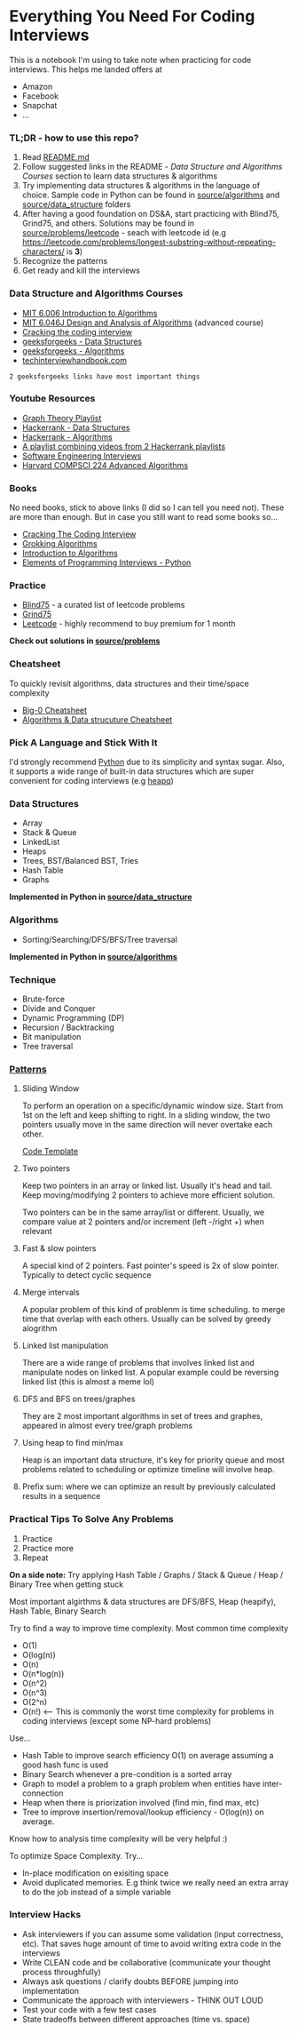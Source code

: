 # Everything You Need For Coding Interviews

This is a notebook I'm using to take note when practicing for code interviews. This helps me landed offers at
- Amazon
- Facebook
- Snapchat
- ...

### TL;DR - how to use this repo?
1. Read [README.md](README.md)
2. Follow suggested links in the README - *Data Structure and Algorithms Courses* section to learn data structures & algorithms
3. Try implementing data structures & algorithms in the language of choice. Sample code in Python can be found in [source/algorithms](source/algorithms/) and [source/data_structure](source/data_structure/) folders
3. After having a good foundation on DS&A, start practicing with Blind75, Grind75, and others. Solutions may be found in [source/problems/leetcode](source/problems/leetcode/) - seach with leetcode id (e.g https://leetcode.com/problems/longest-substring-without-repeating-characters/ is **3**)
4. Recognize the patterns 
5. Get ready and kill the interviews

### Data Structure and Algorithms Courses
- [MIT 6.006 Introduction to Algorithms](courses/mit_6006.md)
- [MIT 6.046J Design and Analysis of Algorithms](courses/mit_6046.md) (advanced course)
- [Cracking the coding interview](courses/ctci_book.md)
- [geeksforgeeks - Data Structures](https://www.geeksforgeeks.org/data-structures/)
- [geeksforgeeks - Algorithms](https://www.geeksforgeeks.org/fundamentals-of-algorithms/)
- [techinterviewhandbook.com](https://www.techinterviewhandbook.org/)

```
2 geeksforgeeks links have most important things
```

### Youtube Resources
- [Graph Theory Playlist](https://www.youtube.com/playlist?list=PLDV1Zeh2NRsDGO4--qE8yH72HFL1Km93P)
- [Hackerrank - Data Structures](https://www.youtube.com/playlist?list=PLI1t_8YX-Apv-UiRlnZwqqrRT8D1RhriX)
- [Hackerrank - Algorithms](https://www.youtube.com/playlist?list=PLI1t_8YX-ApvMthLj56t1Rf-Buio5Y8KL) 
- [A playlist combining videos from 2 Hackerrank playlists](https://www.youtube.com/playlist?list=PLX6IKgS15Ue02WDPRCmYKuZicQHit9kFt)
- [Software Engineering Interviews](https://www.youtube.com/playlist?list=PLiQ766zSC5jPIKibTa5qtXpwgwEBalDV4)
- [Harvard COMPSCI 224 Advanced Algorithms](https://www.youtube.com/playlist?list=PL2SOU6wwxB0uP4rJgf5ayhHWgw7akUWSf)

### Books
No need books, stick to above links (I did so I can tell you need not). These are more than enough. But in case you still want to read some books so...
- [Cracking The Coding Interview](https://www.amazon.co.uk/Cracking-Coding-Interview-6th-Programming/dp/0984782850/ref=sr_1_1?crid=34CLB13A8BGXI&keywords=coding+interview&qid=1657739069&sprefix=coding+intervie%2Caps%2C122&sr=8-1)
- [Grokking Algorithms](https://www.amazon.co.uk/Grokking-Algorithms-illustrated-programmers-curious/dp/1617292230/ref=pd_bxgy_img_sccl_2/259-4758939-1754565?pd_rd_w=7zWiS&content-id=amzn1.sym.79b812bf-5c8b-4c0c-851c-784423adaff5&pf_rd_p=79b812bf-5c8b-4c0c-851c-784423adaff5&pf_rd_r=CFX5DK00E9Y4Z0KYG3ZH&pd_rd_wg=2SOxw&pd_rd_r=23eabb4f-6a4e-4355-8068-98a9cb2eaa29&pd_rd_i=1617292230&psc=1)
- [Introduction to Algorithms](https://www.amazon.co.uk/Introduction-Algorithms-fourth-Thomas-Cormen/dp/026204630X/ref=pd_vtp_sccl_3_10/259-4758939-1754565?pd_rd_w=1UbBw&content-id=amzn1.sym.2204c855-5dd7-4df3-b470-8459f4c43f4a&pf_rd_p=2204c855-5dd7-4df3-b470-8459f4c43f4a&pf_rd_r=BZWYBGN9R7DHT30QYECR&pd_rd_wg=STZSo&pd_rd_r=23952bbe-33a2-4e11-be09-b601fcf39c4d&pd_rd_i=026204630X&psc=1)
- [Elements of Programming Interviews - Python](https://www.amazon.co.uk/Elements-Programming-Interviews-Python-Insiders/dp/1537713949/ref=pd_vtp_sccl_3_30/259-4758939-1754565?pd_rd_w=V5IEj&content-id=amzn1.sym.2204c855-5dd7-4df3-b470-8459f4c43f4a&pf_rd_p=2204c855-5dd7-4df3-b470-8459f4c43f4a&pf_rd_r=KNXHF80BJ3WFA15N4KFA&pd_rd_wg=3H5hs&pd_rd_r=a2da7e73-472d-4101-8d97-8f0b6025b73d&pd_rd_i=1537713949&psc=1)

### Practice
- [Blind75](https://www.teamblind.com/post/New-Year-Gift---Curated-List-of-Top-75-LeetCode-Questions-to-Save-Your-Time-OaM1orEU) - a curated list of leetcode problems
- [Grind75](https://www.techinterviewhandbook.org/grind75)
- [Leetcode](https://leetcode.com/problemset/all/) - highly recommend to buy premium for 1 month

**Check out solutions in [source/problems](source/problems/)**

### Cheatsheet
To quickly revisit algorithms, data structures and their time/space complexity
- [Big-0 Cheatsheet](https://www.bigocheatsheet.com/)
- [Algorithms & Data strucuture Cheatsheet](https://www.techinterviewhandbook.org/algorithms/study-cheatsheet/)

### Pick A Language and Stick With It
I'd strongly recommend [Python](https://www.geeksforgeeks.org/python-programming-language/?ref=ghm) due to its simplicity and syntax sugar. Also, it supports a wide range of built-in data structures which are super convenient for coding interviews (e.g [heapq](https://docs.python.org/3/library/heapq.html))

### Data Structures
- Array
- Stack & Queue 
- LinkedList 
- Heaps
- Trees, BST/Balanced BST, Tries
- Hash Table
- Graphs

**Implemented in Python in [source/data_structure](source/data_structure/)**

### Algorithms
- Sorting/Searching/DFS/BFS/Tree traversal

**Implemented in Python in [source/algorithms](source/algorithms/)**

### Technique 
- Brute-force
- Divide and Conquer 
- Dynamic Programming (DP)
- Recursion / Backtracking
- Bit manipulation
- Tree traversal

### [Patterns](https://hackernoon.com/14-patterns-to-ace-any-coding-interview-question-c5bb3357f6ed)
1. Sliding Window

   To perform an operation on a specific/dynamic window size. Start from 1st on the left and keep shifting to right. In a sliding window, the two pointers usually move in the same direction will never overtake each other.

   [Code Template](https://leetcode.com/problems/minimum-window-substring/discuss/26808/here-is-a-10-line-template-that-can-solve-most-substring-problems)

2. Two pointers

   Keep two pointers in an array or linked list. Usually it's head and tail. Keep moving/modifying 2 pointers to achieve more efficient solution. 

   Two pointers can be in the same array/list or different. Usually, we compare value at 2 pointers and/or increment (left -/right +) when relevant

3. Fast & slow pointers

   A special kind of 2 pointers. Fast pointer's speed is 2x of slow pointer. Typically to detect cyclic sequence

4. Merge intervals

   A popular problem of this kind of problenm is time scheduling. to merge time that overlap with each others. Usually can be solved by greedy alogrithm

5. Linked list manipulation

   There are a wide range of problems that involves linked list and manipulate nodes on linked list. A popular example could be reversing linked list (this is almost a meme lol)

6. DFS and BFS on trees/graphes

   They are 2 most important algorithms in set of trees and graphes, appeared in almost every tree/graph problems

7. Using heap to find min/max

   Heap is an important data structure, it's key for priority queue and most problems related to scheduling or optimize timeline will involve heap.

8. Prefix sum: where we can optimize an result by previously calculated results in a sequence 

### Practical Tips To Solve Any Problems
1. Practice
2. Practice more 
3. Repeat 

**On a side note:** Try applying Hash Table / Graphs / Stack & Queue / Heap / Binary Tree when getting stuck

Most important algirthms & data structures are DFS/BFS, Heap (heapify), Hash Table, Binary Search

Try to find a way to improve time complexity. Most common time complexity
- O(1)
- O(log(n))
- O(n)
- O(n*log(n))
- O(n^2)
- O(n^3) 
- O(2^n) 
- O(n!) <-- This is commonly the worst time complexity for problems in coding interviews (except some NP-hard problems)

Use...
- Hash Table to improve search efficiency O(1) on average assuming a good hash func is used
- Binary Search whenever a pre-condition is a sorted array
- Graph to model a problem to a graph problem when entities have inter-connection
- Heap when there is priorization involved (find min, find max, etc)
- Tree to improve insertion/removal/lookup efficiency - O(log(n)) on average. 

Know how to analysis time complexity will be very helpful :)

To optimize Space Complexity. Try...
- In-place modification on exisiting space
- Avoid duplicated memories. E.g think twice we really need an extra array to do the job instead of a simple variable 

### Interview Hacks
- Ask interviewers if you can assume some validation (input correctness, etc). That saves huge amount of time to avoid writing extra code in the interviews
- Write CLEAN code and be collaborative (communicate your thought process throughfully)
- Always ask questions / clarify doubts BEFORE jumping into implementation 
- Communicate the approach with interviewers - THINK OUT LOUD
- Test your code with a few test cases
- State tradeoffs between different approaches (time vs. space)